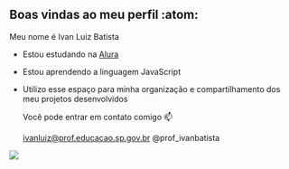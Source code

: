 ## Boas vindas ao meu perfil :atom:

Meu nome é Ivan Luiz Batista

- Estou estudando na [Alura](https://www.alura.com.br/)
- Estou aprendendo a linguagem JavaScript
- Utilizo esse espaço para minha organização e compartilhamento dos meu projetos desenvolvidos

  Você pode entrar em contato comigo 📫

  ivanluiz@prof.educacao.sp.gov.br
  @prof_ivanbatista

![](https://media1.tenor.com/m/SbpprT_et2cAAAAd/sheldon-cooper.gif)
  
